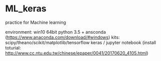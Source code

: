 # ML_keras

practice for Machine learning

environment: 
win10 64bit
python 3.5 + ansconda (https://www.anaconda.com/download/#windows)
kits: scipy/theano/scikit/matplotlib/tensorflow keras / jupyter notebook
(install toturial: http://www.cc.ntu.edu.tw/chinese/epaper/0041/20170620_4105.html)


